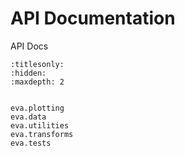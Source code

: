 # API Documentation

API Docs

```{toctree}
:titlesonly:
:hidden:
:maxdepth: 2


eva.plotting
eva.data
eva.utilities
eva.transforms
eva.tests
```